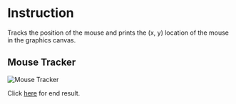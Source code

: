 # Instruction 
Tracks the position of the mouse and prints the (x, y) location of the mouse in the graphics canvas.

## Mouse Tracker 
![Mouse Tracker](https://github.com/user-attachments/assets/f6f254ae-3f24-4a53-9af8-e7fb384bfa06)

Click [here](https://codeinplace.stanford.edu/cip4/share/lt7NRaJ11aHFvjnvod9s) for end result.  
